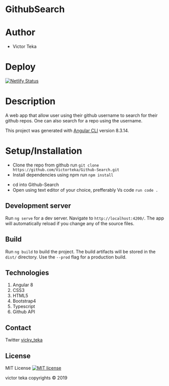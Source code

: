 # GithubSearch

# Author

- Victor Teka

# Deploy

[![Netlify Status](https://api.netlify.com/api/v1/badges/c656697b-b74c-461d-a47e-7ab0d233d5d3/deploy-status)](https://app.netlify.com/sites/github-quick-search/deploys)

# Description

A web app that allow user using their github username to search for their github repos. One can also search for a repo using the username.

This project was generated with [Angular CLI](https://github.com/angular/angular-cli) version 8.3.14.

# Setup/Installation

- Clone the repo from github run `git clone https://github.com/Victorteka/Github-Search.git`
- Install dependencies using npm run `npm install`

* cd into Github-Search
* Open using text editor of your choice, prefferably Vs code `run code .`

## Development server

Run `ng serve` for a dev server. Navigate to `http://localhost:4200/`. The app will automatically reload if you change any of the source files.

## Build

Run `ng build` to build the project. The build artifacts will be stored in the `dist/` directory. Use the `--prod` flag for a production build.

## Technologies

1. Angular 8
2. CSS3
3. HTML5
4. Bootstrap4
5. Typescript
6. Github API

## Contact

Twitter [vicky_teka](https://twitter.com/vicky_teka)

## License

MIT License [![MIT license](http://img.shields.io/badge/license-MIT-brightgreen.svg)](http://opensource.org/licenses/MIT)

victor teka copyrights &copy; 2019
